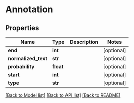 # Annotation

## Properties
Name | Type | Description | Notes
------------ | ------------- | ------------- | -------------
**end** | **int** |  | [optional] 
**normalized_text** | **str** |  | [optional] 
**probability** | **float** |  | [optional] 
**start** | **int** |  | [optional] 
**type** | **str** |  | [optional] 

[[Back to Model list]](../README.md#documentation-for-models) [[Back to API list]](../README.md#documentation-for-api-endpoints) [[Back to README]](../README.md)

